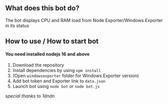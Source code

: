 ## What does this bot do?
The bot displays CPU and RAM load from Node Exporter/Windows Exporter in its status
## How to use / How to start bot
#### You need installed nodejs 16 and above
1. Download the repository
1. Install dependencies by using `npm install`
1. (Open `windowsexporter` folder for Windows Exporter version)
1. Add bot token and Exporter link to `data.json`
1. Launch bot using `node bot` or `node bot.js`

*special thanks to 1dndn*
